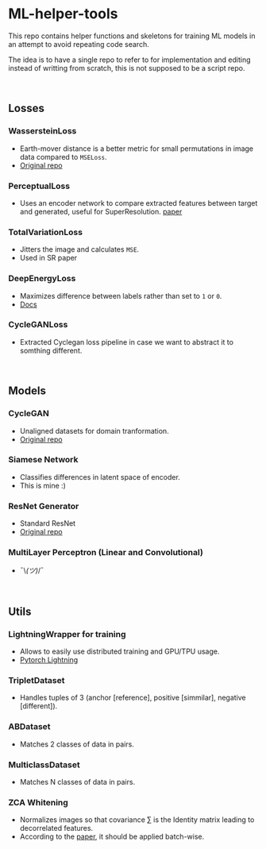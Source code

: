 # ML-helper-tools

This repo contains helper functions and skeletons for training ML models in an attempt to avoid repeating code search.

The idea is to have a single repo to refer to for implementation and editing instead of writting from scratch, this is not supposed to be a script repo.

&nbsp;

## Losses
 ### **WassersteinLoss**
   - Earth-mover distance is a better metric for small permutations in image data compared to `MSELoss`.
   - [Original repo](https://github.com/jeanfeydy/geomloss/)


 ### **PerceptualLoss**
   - Uses an encoder network to compare extracted features between target and generated, useful for SuperResolution. [paper](https://arxiv.org/pdf/1609.04802v5)


 ### **TotalVariationLoss**
   - Jitters the image and calculates `MSE`.
   - Used in SR paper


 ### **DeepEnergyLoss**
   - Maximizes difference between labels rather than set to `1` or `0`.
   - [Docs](https://uvadlc-notebooks.readthedocs.io/en/latest/tutorial_notebooks/tutorial8/Deep_Energy_Models.html)


 ### **CycleGANLoss**
   - Extracted Cyclegan loss pipeline in case we want to abstract it to somthing different.

&nbsp;

## Models
 ### **CycleGAN**
   - Unaligned datasets for domain tranformation.
   - [Original repo](https://github.com/junyanz/pytorch-CycleGAN-and-pix2pix/)


 ### **Siamese Network**
   - Classifies differences in latent space of encoder.
   - This is mine :)


 ### **ResNet Generator**
   - Standard ResNet
   - [Original repo](https://github.com/junyanz/pytorch-CycleGAN-and-pix2pix/)



 ### **MultiLayer Perceptron** (Linear and Convolutional)
   - ¯\\_(ツ)_/¯

&nbsp;

## Utils
 ### LightningWrapper for training
   - Allows to easily use distributed training and GPU/TPU usage.
   - [Pytorch Lightning](https://lightning.ai/docs/pytorch/stable/starter/introduction.html)


 ### **TripletDataset**
   - Handles tuples of 3 (anchor [reference], positive [simmilar], negative [different]).


 ### **ABDataset**
   - Matches 2 classes of data in pairs.


 ### **MulticlassDataset**
   - Matches N classes of data in pairs.


 ### **ZCA Whitening**
   - Normalizes images so that covariance $`\sum`$ is the Identity matrix leading to decorrelated features.
   - According to the [paper](https://arxiv.org/pdf/1804.08450v1), it should be applied batch-wise.
